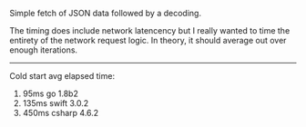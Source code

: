 Simple fetch of JSON data followed by a decoding.

The timing does include network latencency but I really wanted to time the entirety of the network request logic. In theory, it should average out over enough iterations. 

---

Cold start avg elapsed time:

1. 95ms go 1.8b2
1. 135ms swift 3.0.2
1. 450ms csharp	4.6.2
